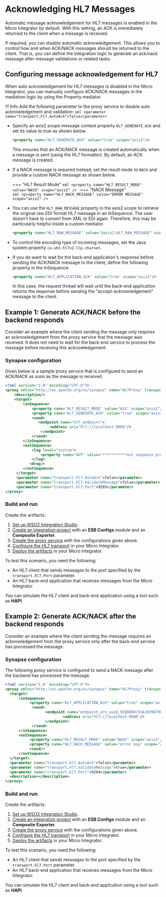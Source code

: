 # Acknowledging HL7 Messages

Automatic message acknowledgement for HL7 messages is enabled in the Micro Integrator by default. With this setting, an ACK is immediately returned to the client when a message is received. 

If required, you can disable automatic acknowledgement. This allows you to control how and when ACK/NACK messages should be returned to the client. That is, you can define the integration logic to generate an ack/nack message after message validations or related tasks.

## Configuring message acknowledgement for HL7

When auto acknowledgement for HL7 messages is disabled in the Micro Integrator, you can manually configure ACK/NACK messages in the mediation logic by using the Property mediator. 

!!! Info
    Add the following parameter to the proxy service to disable auto acknowledgement and validation:
    ```xml
    <parameter name="transport.hl7.AutoAck">false</parameter>
    ```

- Specify an axis2 scope message context property `HL7_GENERATE_ACK` and set its value to true as shown below.

    ```xml
    <property name="HL7_GENERATE_ACK" value="true" scope="axis2"/>
    ```

    This ensures that an ACK/NACK message is created automatically when a message is sent (using the HL7 formatter). By default, an ACK message is created.

- If a NACK message is required instead, set the result mode to `NACK` and provide a custom NACK message as shown below. 

    === "HL7 Result Mode"
        ```xml
        <property name="HL7_RESULT_MODE" value="NACK" scope="axis2" />
        ```
    === "NACK Message"        
        ```xml
        <property name="HL7_NACK_MESSAGE" value="ERROR MESSAGE" scope="axis2" />
        ```

- You can use the `HL7_RAW_MESSAGE` property in the axis2 scope to retrieve the original raw EDI format HL7 message in an InSequence. The user doesn't have to convert from XML to EDI again. Therefore, this may be particularly helpful inside a custom mediator.

    ```xml
    <property name="HL7_RAW_MESSAGE" value="$axis2:HL7_RAW_MESSAGE" scope="axis2" />
    ```

- To control the encoding type of incoming messages, set the Java system property `ca.uhn.hl7v2.llp.charset`.

- If you do want to wait for the back-end application's response before sending the ACK/NACK message to the client, define the following property in the InSequence:

    ```xml
    <property name="HL7_APPLICATION_ACK" value="true" scope="axis2"/> 
    ```

    In this case, the request thread will wait until the back-end application returns the response before sending the "accept-acknowledgement" message to the client. 

## Example 1: Generate ACK/NACK before the backend responds

Consider an example where the client sending the message only requires an acknowledgement from the proxy service that the message was received. It does not need to wait for the back-end service to process the message before receiving this acknowledgement.

### Synapse configuration

Given below is a sample proxy service that is configured to send an ACK/NACK as soon as the message is received. 

```xml
<?xml version="1.0" encoding="UTF-8"?>
<proxy xmlns="http://ws.apache.org/ns/synapse" name="HL7Proxy" transports="hl7" startOnLoad="true" trace="disable">
    <description/>
    <target>
        <inSequence>
            <property name="HL7_RESULT_MODE" value="ACK" scope="axis2"/>
            <property name="HL7_GENERATE_ACK" value="true" scope="axis2"/>
            <send>
               <endpoint name="hl7_endpoint">
                    <address uri="hl7://localhost:9988"/>
                </endpoint>
            </send>
        </inSequence>
        <outSequence>
            <log level="custom">
                <property name="OUT" value="***********out sequence proxy2***********"/>
            </log>
           <drop/>
        </outSequence>
     </target>
     <parameter name="transport.hl7.AutoAck">false</parameter>
     <parameter name="transport.hl7.ValidateMessage">false</parameter>
     <parameter name="transport.hl7.Port">9293</parameter>
</proxy>
```

### Build and run

Create the artifacts:

1. [Set up WSO2 Integration Studio]({{base_path}}/develop/installing-wso2-integration-studio).
2. [Create an integration project]({{base_path}}/develop/create-integration-project) with an <b>ESB Configs</b> module and an <b>Composite Exporter</b>.
3. [Create the proxy service]({{base_path}}/develop/creating-artifacts/creating-a-proxy-service) with the configurations given above.
4. [Configure the HL7 transport]({{base_path}}/install-and-setup/setup/transport-configurations/configuring-transports/#configuring-the-hl7-transport) in your Micro Integrator.
5. [Deploy the artifacts]({{base_path}}/develop/deploy-artifacts) in your Micro Integrator.

To test this scenario, you need the following:

- An HL7 client that sends messages to the port specified by the `transport.hl7.Port` parameter.
- An HL7 back-end application that receives messages from the Micro Integrator.

You can simulate the HL7 client and back-end application using a tool such as <b>HAPI</b>.

## Example 2: Generate ACK/NACK after the backend responds

Consider an example where the client sending the message requires an acknowledgement from the proxy service only after the back-end service has processed the message.

### Synapse configuration

The following proxy service is configured to send a NACK message after the backend has processed the message.

```xml
<?xml version="1.0" encoding="UTF-8"?>
<proxy xmlns="http://ws.apache.org/ns/synapse" name="HL7Proxy" transports="hl7" statistics="disable" trace="disable" startOnLoad="true">
  <target>
      <inSequence>
           <property name="HL7_APPLICATION_ACK" value="true" scope="axis2"/> 
            <send>
                  <endpoint name="endpoint_urn_uuid_9CB8D06C91A1E996796270828144799-1418795938">
                          <address uri="hl7://localhost:9988"/>
                  </endpoint>
            </send>
      </inSequence>
      <outSequence> 
           <property name="HL7_RESULT_MODE" value="NACK" scope="axis2"/>
           <property name="HL7_NACK_MESSAGE" value="error msg" scope="axis2"/>
           <send/>
      </outSequence>
  </target>
  <parameter name="transport.hl7.AutoAck">false</parameter>
  <parameter name="transport.hl7.ValidateMessage">true</parameter>
  <parameter name="transport.hl7.Port">9294</parameter>
  <description></description>
</proxy>
```

### Build and run

Create the artifacts:

1. [Set up WSO2 Integration Studio]({{base_path}}/develop/installing-wso2-integration-studio).
2. [Create an integration project]({{base_path}}/develop/create-integration-project) with an <b>ESB Configs</b> module and an <b>Composite Exporter</b>.
3. [Create the proxy service]({{base_path}}/develop/creating-artifacts/creating-a-proxy-service) with the configurations given above.
4. [Configure the HL7 transport]({{base_path}}/install-and-setup/setup/transport-configurations/configuring-transports/#configuring-the-hl7-transport) in your Micro Integrator.
5. [Deploy the artifacts]({{base_path}}/develop/deploy-artifacts) in your Micro Integrator.

To test this scenario, you need the following:

- An HL7 client that sends messages to the port specified by the `transport.hl7.Port` parameter.
- An HL7 back-end application that receives messages from the Micro Integrator.

You can simulate the HL7 client and back-end application using a tool such as <b>HAPI</b>.